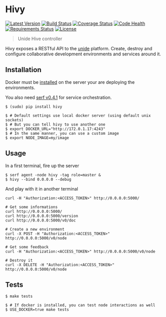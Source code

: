 Hivy
====

[![Latest Version](https://pypip.in/v/hivy/badge.png)](https://pypi.python.org/pypi/hivy/)
[![Build Status](https://drone.io/github.com/hivetech/hivy/status.png)](https://drone.io/github.com/hivetech/hivy/latest)
[![Coverage Status](https://coveralls.io/repos/hivetech/hivy/badge.png)](https://coveralls.io/r/hivetech/hivy)
[![Code Health](https://landscape.io/github/hivetech/hivy/master/landscape.png)](https://landscape.io/github/hivetech/hivy/master)
[![Requirements Status](https://requires.io/github/hivetech/hivy/requirements.png?branch=master)](https://requires.io/github/hivetech/hivy/requirements/?branch=master)
[![License](https://pypip.in/license/hivy/badge.png)](https://pypi.python.org/pypi/hivy/)

> Unide Hive controller

Hivy exposes a RESTful API to the [unide](unide.co) platform. Create, destroy
and configure collaborative development environments and services around it.

Installation
------------

Docker must be [installed](http://www.docker.io/gettingstarted/) on the server
your are deploying the environments.

You also need [serf v0.4.1](serfdom.io) for service orchestration.

```console
$ (sudo) pip install hivy

$ # Default settings use local docker server (using default unix sockets)
$ # But you can tell hivy to use another one
$ export DOCKER_URL="http://172.0.1.17:4243"
$ # In the same manner, you can use a custom image
$ export NODE_IMAGE=my/image
```

Usage
-----

In a first terminal, fire up the server

```console
$ serf agent -node hivy -tag role=master &
$ hivy --bind 0.0.0.0 --debug
```

And play with it in another terminal

```console
curl -H "Authorization:<ACCESS_TOKEN>" http://0.0.0.0:5000/

# Get some informations
curl http://0.0.0.0:5000/
curl http://0.0.0.0:5000/version
curl http://0.0.0.0:5000/v0/doc

# Create a new environment
curl -X POST -H "Authorization:<ACCESS_TOKEN>" http://0.0.0.0:5000/v0/node

# Get some feedback
curl -H "Authorization:<ACCESS_TOKEN>" http://0.0.0.0:5000/v0/node

# Destroy it
curl -X DELETE -H "Authorization:<ACCESS_TOKEN>" http://0.0.0.0:5000/v0/node
```

Tests
-----

```console
$ make tests

$ # If docker is installed, you can test node interactions as well
$ USE_DOCKER=true make tests
```
